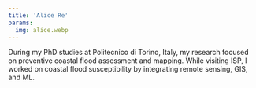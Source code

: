 ```yaml
---
title: 'Alice Re'
params:
  img: alice.webp
---
```


During my PhD studies at Politecnico di Torino, Italy, my research focused on preventive coastal flood assessment and mapping. While visiting ISP, I worked on coastal flood susceptibility by integrating remote sensing, GIS, and ML.
